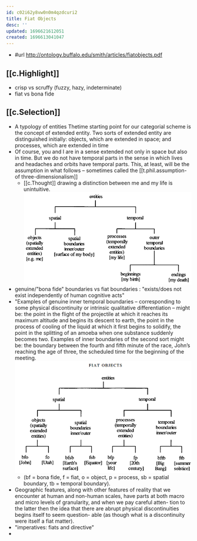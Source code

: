 ```yaml
---
id: c02i62y8vw0n0m4qzdcuri2
title: Fiat Objects
desc: ''
updated: 1696621612051
created: 1696613041047
---
```


- #url http://ontology.buffalo.edu/smith/articles/fiatobjects.pdf

## [[c.Highlight]]

- crisp vs scruffy (fuzzy, hazy, indeterminate)
- fiat vs bona fide


## [[c.Selection]]

- A typology of entities  Thetime starting point for our categorial scheme is the  concept of extended entity. Two sorts of extended entity  are distinguished initially: objects, which are extended  in space; and processes, which are extended in time
- Of course, you and I are in a sense extended not only in space but also in time. But we do not have temporal parts in the sense in which lives and headaches and orbits have temporal parts. This, at least, will be the assumption in what follows – sometimes called the [[t.phil.assumption-of three-dimensionalism]]
  - [[c.Thought]] drawing a distinction between me and my life is unintuitive. 
![](/assets/images/2023-10-06-10-51-13.png)
- genuine/"bona fide" boundaries vs fiat boundaries : "exists/does not exist independently of human cognitive acts"
- "Examples of genuine inner temporal boundaries – corresponding to some physical discontinuity or intrinsic qualitative differentiation – might be: the point in the flight of the projectile at which it reaches its maximum altitude and begins its descent to earth, the point in the process of cooling of the liquid at which it first begins to solidify, the point in the splitting of an amoeba when one substance suddenly becomes two. Examples of inner boundaries of the second sort might be: the boundary between the fourth and fifth minute of the race, John’s reaching the age of three, the scheduled time for the beginning of the meeting.
![](/assets/images/2023-10-06-11-14-30.png)
  - (bf = bona fide, f = fiat, o = object, p = process, sb = spatial boundary, tb = temporal boundary).
- Geographic features, along with other features of reality that we encounter at human and non-human scales, have parts at both macro and micro levels of granularity, and when we pay careful atten- tion to the latter then the idea that there are abrupt physical discontinuities begins itself to seem question- able (as though what is a discontinuity were itself a fiat matter).
- "imperatives: fiats and directive"
- 